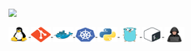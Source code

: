 
 <div style="display: inline_block"><br>
  <!-- <p align="left"> <img src="https://komarev.com/ghpvc/?username=limasrodolfo&label=Profile%20views&color=0e75b6&style=flat" alt="limasrodolfo" /> </p> -->
  <a href="https://linktr.ee/lima.s.rodolfo">
  <img height="200em" src="https://github-readme-stats.vercel.app/api?username=limasrodolfo&show_icons=true&include_all_commits=true&count_private=true"/>
 </div>
  
 <div style="display: inline_block"><br>
  <img align="center" alt="linux" height="30" width="40" src="https://github.com/devicons/devicon/blob/master/icons/linux/linux-original.svg">
  <img align="center" alt="git" height="30" width="40" src="https://github.com/devicons/devicon/blob/master/icons/git/git-original.svg">
  <img align="center" alt="docker" height="30" width="40" src="https://github.com/devicons/devicon/blob/master/icons/docker/docker-original.svg">
  <img align="center" alt="kubernetes" height="30" width="40" src="https://github.com/devicons/devicon/blob/master/icons/kubernetes/kubernetes-plain.svg">
  <img align="center" alt="python" height="30" width="40" src="https://github.com/devicons/devicon/blob/master/icons/python/python-original.svg">
  <img align="center" alt="go" height="30" width="40" src="https://github.com/devicons/devicon/blob/master/icons/go/go-original.svg">
  <img align="center" alt="bash" height="30" width="40" src="https://github.com/devicons/devicon/blob/master/icons/bash/bash-original.svg">
  <img align="center" alt="pentest" height="30" width="40" src="https://github.com/limasrodolfo/limasrodolfo/blob/main/img/pentest.svg">
 </div>
 

 
 
 
